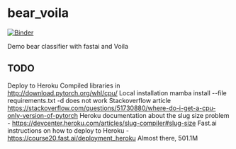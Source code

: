 # bear_voila

[![Binder](https://mybinder.org/badge_logo.svg)](https://mybinder.org/v2/gh/fastai/bear_voila/master?urlpath=%2Fvoila%2Frender%2Fbear_classifier.ipynb)

Demo bear classifier with fastai and Voila

## TODO

Deploy to Heroku
  Compiled libraries in http://download.pytorch.org/whl/cpu/
  Local installation mamba install --file requirements.txt -d does not work
  Stackoverflow article https://stackoverflow.com/questions/51730880/where-do-i-get-a-cpu-only-version-of-pytorch
  Heroku documentation about the slug size problem - https://devcenter.heroku.com/articles/slug-compiler#slug-size
  Fast.ai instructions on how to deploy to Heroku - https://course20.fast.ai/deployment_heroku
  Almost there, 501.1M
